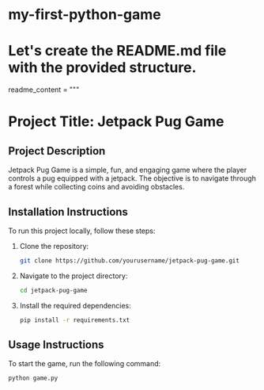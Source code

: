 # my-first-python-game
# Let's create the README.md file with the provided structure.

readme_content = """
# Project Title: Jetpack Pug Game

## Project Description
Jetpack Pug Game is a simple, fun, and engaging game where the player controls a pug equipped with a jetpack. The objective is to navigate through a forest while collecting coins and avoiding obstacles.

## Installation Instructions
To run this project locally, follow these steps:

1. Clone the repository:
    ```bash
    git clone https://github.com/yourusername/jetpack-pug-game.git
    ```

2. Navigate to the project directory:
    ```bash
    cd jetpack-pug-game
    ```

3. Install the required dependencies:
    ```bash
    pip install -r requirements.txt
    ```

## Usage Instructions
To start the game, run the following command:
```bash
python game.py
